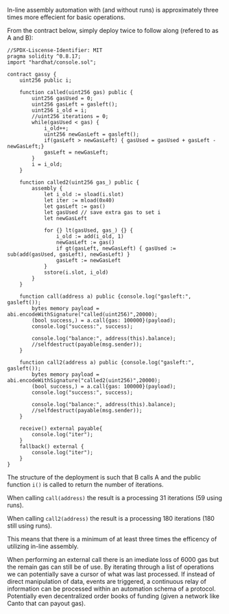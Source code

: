 In-line assembly automation with (and without runs) is approximately three times more effecient for basic operations.

From the contract below, simply deploy twice to follow along (refered to as A and B):

```
//SPDX-Liscense-Identifier: MIT
pragma solidity ^0.8.17;
import "hardhat/console.sol";

contract gassy {
    uint256 public i;

    function called(uint256 gas) public {
        uint256 gasUsed = 0;
    	uint256 gasLeft = gasleft();
        uint256 i_old = i;
        //uint256 iterations = 0;
        while(gasUsed < gas) {
            i_old++;
            uint256 newGasLeft = gasleft();
    		if(gasLeft > newGasLeft) { gasUsed = gasUsed + gasLeft - newGasLeft;}
    		gasLeft = newGasLeft;
        }
        i = i_old;
    }

    function called2(uint256 gas_) public {
        assembly {
            let i_old := sload(i.slot)
            let iter := mload(0x40)
            let gasLeft := gas()
            let gasUsed // save extra gas to set i
            let newGasLeft
            
            for {} lt(gasUsed, gas_) {} {
                i_old := add(i_old, 1)
                newGasLeft := gas()
                if gt(gasLeft, newGasLeft) { gasUsed := sub(add(gasUsed, gasLeft), newGasLeft) }
                gasLeft := newGasLeft
            }
            sstore(i.slot, i_old)
        }
    }

    function call(address a) public {console.log("gasleft:", gasleft());
        bytes memory payload = abi.encodeWithSignature("called(uint256)",20000);
        (bool success,) = a.call{gas: 100000}(payload);
        console.log("success:", success);
        
        console.log("balance:", address(this).balance);
        //selfdestruct(payable(msg.sender));
    }

    function call2(address a) public {console.log("gasleft:", gasleft());
        bytes memory payload = abi.encodeWithSignature("called2(uint256)",20000);
        (bool success,) = a.call{gas: 100000}(payload);
        console.log("success:", success);
        
        console.log("balance:", address(this).balance);
        //selfdestruct(payable(msg.sender));
    }

    receive() external payable{
        console.log("iter");
    }
    fallback() external {
        console.log("iter");
    }
}
```

The structure of the deployment is such that B calls A and the public function `i()` is called to return the number of iterations.

When calling `call(address)` the result is a processing 31 iterations (59 using runs).

When calling `call2(address)` the result is a processing 180 iterations (180 still using runs).

This means that there is a minimum of at least three times the efficency of utilizing in-line assembly.

When performing an external call there is an imediate loss of 6000 gas but the remain gas can still be of use. By iterating through a list of operations we can potentially save a cursor of what was last processed. If instead of direct manipulation of data, events are triggered, a continuous relay of information can be processed within an automation schema of a protocol. Potentially even decentralized order books of funding (given a network like Canto that can payout gas).
